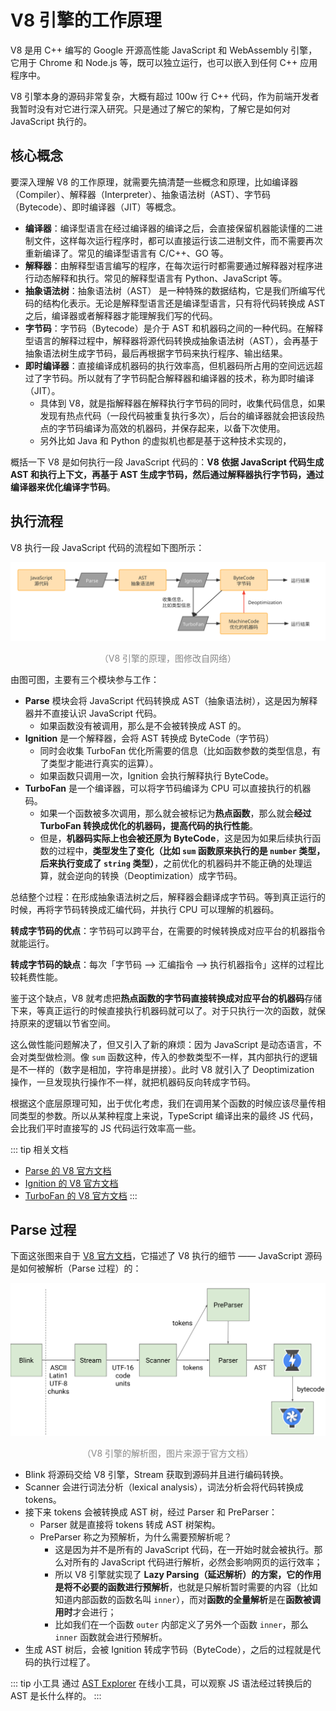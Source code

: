 # V8 引擎的工作原理

V8 是用 C++ 编写的 Google 开源高性能 JavaScript 和 WebAssembly 引擎，它用于 Chrome 和 Node.js 等，既可以独立运行，也可以嵌入到任何 C++ 应用程序中。

V8 引擎本身的源码非常复杂，大概有超过 100w 行 C++ 代码，作为前端开发者我暂时没有对它进行深入研究。只是通过了解它的架构，了解它是如何对 JavaScript 执行的。

## 核心概念

要深入理解 V8 的工作原理，就需要先搞清楚一些概念和原理，比如编译器（Compiler）、解释器（Interpreter）、抽象语法树（AST）、字节码（Bytecode）、即时编译器（JIT）等概念。

* **编译器**：编译型语言在经过编译器的编译之后，会直接保留机器能读懂的二进制文件，这样每次运行程序时，都可以直接运行该二进制文件，而不需要再次重新编译了。常见的编译型语言有 C/C++、GO 等。
* **解释器**：由解释型语言编写的程序，在每次运行时都需要通过解释器对程序进行动态解释和执行。常见的解释型语言有 Python、JavaScript 等。
* **抽象语法树**：抽象语法树（AST） 是一种特殊的数据结构，它是我们所编写代码的结构化表示。无论是解释型语言还是编译型语言，只有将代码转换成 AST 之后，编译器或者解释器才能理解我们写的代码。
* **字节码**：字节码（Bytecode）是介于 AST 和机器码之间的一种代码。在解释型语言的解释过程中，解释器将源代码转换成抽象语法树（AST），会再基于抽象语法树生成字节码，最后再根据字节码来执行程序、输出结果。
* **即时编译器**：直接编译成机器码的执行效率高，但机器码所占用的空间远远超过了字节码。所以就有了字节码配合解释器和编译器的技术，称为即时编译（JIT）。
  * 具体到 V8，就是指解释器在解释执行字节码的同时，收集代码信息，如果发现有热点代码（一段代码被重复执行多次），后台的编译器就会把该段热点的字节码编译为高效的机器码，并保存起来，以备下次使用。
  * 另外比如 Java 和 Python 的虚拟机也都是基于这种技术实现的，

概括一下 V8 是如何执行一段 JavaScript 代码的：**V8 依据 JavaScript 代码生成 AST 和执行上下文，再基于 AST 生成字节码，然后通过解释器执行字节码，通过编译器来优化编译字节码**。

## 执行流程

V8 执行一段 JavaScript 代码的流程如下图所示：

<div style="text-align: center;">
  <img src="./assets/v8-engine-workflow.svg" alt="V8 引擎的原理">
  <p style="text-align: center; color: #888;">（V8 引擎的原理，图修改自网络）</p>
</div>

由图可图，主要有三个模块参与工作：

* **Parse** 模块会将 JavaScript 代码转换成 AST（抽象语法树），这是因为解释器并不直接认识 JavaScript 代码。
  * 如果函数没有被调用，那么是不会被转换成 AST 的。
* **Ignition** 是一个解释器，会将 AST 转换成 ByteCode（字节码）
  * 同时会收集 TurboFan 优化所需要的信息（比如函数参数的类型信息，有了类型才能进行真实的运算）。
  * 如果函数只调用一次，Ignition 会执行解释执行 ByteCode。
* **TurboFan** 是一个编译器，可以将字节码编译为 CPU 可以直接执行的机器码。
  * 如果一个函数被多次调用，那么就会被标记为**热点函数**，那么就会**经过 TurboFan 转换成优化的机器码，提高代码的执行性能**。
  * 但是，**机器码实际上也会被还原为 ByteCode**，这是因为如果后续执行函数的过程中，**类型发生了变化（比如 `sum` 函数原来执行的是 `number` 类型，后来执行变成了 `string` 类型）**，之前优化的机器码并不能正确的处理运算，就会逆向的转换（Deoptimization）成字节码。

总结整个过程：在形成抽象语法树之后，解释器会翻译成字节码。等到真正运行的时候，再将字节码转换成汇编代码，并执行 CPU 可以理解的机器码。

**转成字节码的优点**：字节码可以跨平台，在需要的时候转换成对应平台的机器指令就能运行。

**转成字节码的缺点**：每次「字节码 --> 汇编指令 --> 执行机器指令」这样的过程比较耗费性能。

鉴于这个缺点，V8 就考虑把**热点函数的字节码直接转换成对应平台的机器码**存储下来，等真正运行的时候直接执行机器码就可以了。对于只执行一次的函数，就保持原来的逻辑以节省空间。

这么做性能问题解决了，但又引入了新的麻烦：因为 JavaScript 是动态语言，不会对类型做检测。像 `sum` 函数这种，传入的参数类型不一样，其内部执行的逻辑是不一样的（数字是相加，字符串是拼接）。此时 V8 就引入了 Deoptimization 操作，一旦发现执行操作不一样，就把机器码反向转成字节码。

根据这个底层原理可知，出于优化考虑，我们在调用某个函数的时候应该尽量传相同类型的参数。所以从某种程度上来说，TypeScript 编译出来的最终 JS 代码，会比我们平时直接写的 JS 代码运行效率高一些。

::: tip 相关文档
* [Parse 的 V8 官方文档](https://v8.dev/blog/scanner)
* [Ignition 的 V8 官方文档](https://v8.dev/blog/ignition-interpreter)
* [TurboFan 的 V8 官方文档](https://v8.dev/blog/turbofan-jit)
:::

## Parse 过程

下面这张图来自于 [V8 官方文档](https://v8.dev/blog/scanner)，它描述了 V8 执行的细节 —— JavaScript 源码是如何被解析（Parse 过程）的：

<div style="text-align: center;">
  <img src="./assets/v8-overview.svg" alt="V8 引擎的解析图" style="width: 550px;">
  <p style="text-align: center; color: #888;">（V8 引擎的解析图，图片来源于官方文档）</p>
</div>

* Blink 将源码交给 V8 引擎，Stream 获取到源码并且进行编码转换。
* Scanner 会进行词法分析（lexical analysis），词法分析会将代码转换成 tokens。
* 接下来 tokens 会被转换成 AST 树，经过 Parser 和 PreParser：
  * Parser 就是直接将 tokens 转成 AST 树架构。
  * PreParser 称之为预解析，为什么需要预解析呢？
    * 这是因为并不是所有的 JavaScript 代码，在一开始时就会被执行。那么对所有的 JavaScript 代码进行解析，必然会影响网页的运行效率；
    * 所以 V8 引擎就实现了 **Lazy Parsing（延迟解析）**的方案，它的作用是**将不必要的函数进行预解析**，也就是只解析暂时需要的内容（比如知道内部函数的函数名叫 `inner`），而对**函数的全量解析**是在**函数被调用时**才会进行；
    * 比如我们在一个函数 `outer` 内部定义了另外一个函数 `inner`，那么 `inner` 函数就会进行预解析。
* 生成 AST 树后，会被 Ignition 转成字节码（ByteCode），之后的过程就是代码的执行过程了。

::: tip 小工具
通过 [AST Explorer](https://astexplorer.net/) 在线小工具，可以观察 JS 语法经过转换后的 AST 是长什么样的。
:::


